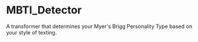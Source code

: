 # MBTI_Detector
A transformer that determines your Myer's Brigg Personality Type based on your style of texting. 
